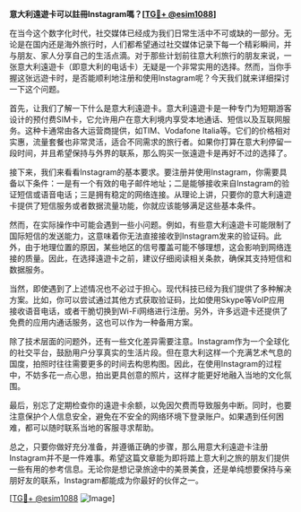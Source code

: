 **意大利遠遊卡可以註冊Instagram嗎？[[TG💪+ @esim1088](https://t.me/s/esim1088)]**

在当今这个数字化时代，社交媒体已经成为我们日常生活中不可或缺的一部分。无论是在国内还是海外旅行时，人们都希望通过社交媒体记录下每一个精彩瞬间，并与朋友、家人分享自己的生活点滴。对于那些计划前往意大利旅行的朋友来说，一张意大利遠遊卡（即意大利的电话卡）无疑是一个非常实用的选择。然而，当你手握这张远遊卡时，是否能顺利地注册和使用Instagram呢？今天我们就来详细探讨一下这个问题。

首先，让我们了解一下什么是意大利遠遊卡。意大利遠遊卡是一种专门为短期游客设计的预付费SIM卡，它允许用户在意大利境内享受本地通话、短信以及互联网服务。这种卡通常由各大运营商提供，如TIM、Vodafone Italia等。它们的价格相对实惠，流量套餐也非常灵活，适合不同需求的旅行者。如果你打算在意大利停留一段时间，并且希望保持与外界的联系，那么购买一张遠遊卡是再好不过的选择了。

接下来，我们来看看Instagram的基本要求。要注册并使用Instagram，你需要具备以下条件：一是有一个有效的电子邮件地址；二是能够接收来自Instagram的验证短信或语音电话；三是拥有稳定的网络连接。从理论上讲，只要你的意大利遠遊卡提供了短信服务或者数据流量功能，你就应该能够满足这些基本条件。

然而，在实际操作中可能会遇到一些小问题。例如，有些意大利遠遊卡可能限制了国际短信的发送能力，这意味着你无法直接接收到Instagram发来的验证码。此外，由于地理位置的原因，某些地区的信号覆盖可能不够理想，这会影响到网络连接的质量。因此，在选择遠遊卡之前，建议仔细阅读相关条款，确保其支持短信和数据服务。

当然，即使遇到了上述情况也不必过于担心。现代科技已经为我们提供了多种解决方案。比如，你可以尝试通过其他方式获取验证码，比如使用Skype等VoIP应用接收语音电话，或者干脆切换到Wi-Fi网络进行注册。另外，许多远遊卡还提供了免费的应用内通话服务，这也可以作为一种备用方案。

除了技术层面的问题外，还有一些文化差异需要注意。Instagram作为一个全球化的社交平台，鼓励用户分享真实的生活片段。但在意大利这样一个充满艺术气息的国度，拍照时往往需要更多的时间去构思构图。因此，在使用Instagram的过程中，不妨多花一点心思，拍出更具创意的照片，这样才能更好地融入当地的文化氛围。

最后，别忘了定期检查你的遠遊卡余额，以免因欠费而导致服务中断。同时，也要注意保护个人信息安全，避免在不安全的网络环境下登录账户。如果遇到任何困难，都可以随时联系当地的客服寻求帮助。

总之，只要你做好充分准备，并遵循正确的步骤，那么用意大利遠遊卡注册Instagram并不是一件难事。希望这篇文章能为即将踏上意大利之旅的朋友们提供一些有用的参考信息。无论你是想记录旅途中的美景美食，还是单纯想要保持与亲朋好友的联系，Instagram都能成为你最好的伙伴之一。

[[TG💪+ @esim1088](https://t.me/s/esim1088) ![Image](https://i.postimg.cc/4NQfJmqS/Snipaste-2025-05-13-00-14-12.png)]